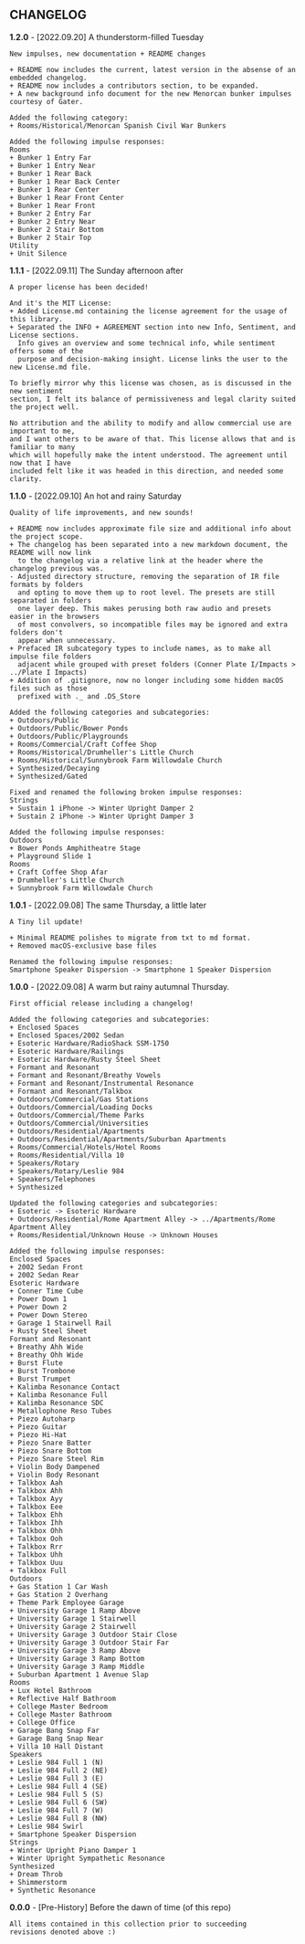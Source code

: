 ##            CHANGELOG

**1.2.0** - [2022.09.20] A thunderstorm-filled Tuesday
<br/>

	New impulses, new documentation + README changes

	+ README now includes the current, latest version in the absense of an embedded changelog.
	+ README now includes a contributors section, to be expanded.
	+ A new background info document for the new Menorcan bunker impulses courtesy of Gater.

	Added the following category:
	+ Rooms/Historical/Menorcan Spanish Civil War Bunkers

	Added the following impulse responses:
	Rooms
	+ Bunker 1 Entry Far
	+ Bunker 1 Entry Near
	+ Bunker 1 Rear Back
	+ Bunker 1 Rear Back Center
	+ Bunker 1 Rear Center
	+ Bunker 1 Rear Front Center
	+ Bunker 1 Rear Front
	+ Bunker 2 Entry Far
	+ Bunker 2 Entry Near
	+ Bunker 2 Stair Bottom
	+ Bunker 2 Stair Top
	Utility
	+ Unit Silence


**1.1.1** - [2022.09.11] The Sunday afternoon after
<br/>

	A proper license has been decided!

	And it's the MIT License:
	+ Added License.md containing the license agreement for the usage of this library.
	+ Separated the INFO + AGREEMENT section into new Info, Sentiment, and License sections.
	  Info gives an overview and some technical info, while sentiment offers some of the
	  purpose and decision-making insight. License links the user to the new License.md file.
	
	To briefly mirror why this license was chosen, as is discussed in the new sentiment
	section, I felt its balance of permissiveness and legal clarity suited the project well.

	No attribution and the ability to modify and allow commercial use are important to me,
	and I want others to be aware of that. This license allows that and is familiar to many
	which will hopefully make the intent understood. The agreement until now that I have
	included felt like it was headed in this direction, and needed some clarity.


**1.1.0** - [2022.09.10] An hot and rainy Saturday
<br/>

	Quality of life improvements, and new sounds!

	+ README now includes approximate file size and additional info about the project scope.
	+ The changelog has been separated into a new markdown document, the README will now link
	  to the changelog via a relative link at the header where the changelog previous was.
	- Adjusted directory structure, removing the separation of IR file formats by folders
	  and opting to move them up to root level. The presets are still separated in folders
	  one layer deep. This makes perusing both raw audio and presets easier in the browsers
	  of most convolvers, so incompatible files may be ignored and extra folders don't
	  appear when unnecessary.
	+ Prefaced IR subcategory types to include names, as to make all impulse file folders
	  adjacent while grouped with preset folders (Conner Plate I/Impacts > ../Plate I Impacts)
	+ Addition of .gitignore, now no longer including some hidden macOS files such as those
	  prefixed with ._ and .DS_Store

	Added the following categories and subcategories:
	+ Outdoors/Public
	+ Outdoors/Public/Bower Ponds
	+ Outdoors/Public/Playgrounds
	+ Rooms/Commercial/Craft Coffee Shop
	+ Rooms/Historical/Drumheller's Little Church
	+ Rooms/Historical/Sunnybrook Farm Willowdale Church
	+ Synthesized/Decaying
	+ Synthesized/Gated

	Fixed and renamed the following broken impulse responses:
	Strings
	+ Sustain 1 iPhone -> Winter Upright Damper 2
	+ Sustain 2 iPhone -> Winter Upright Damper 3

	Added the following impulse responses:
	Outdoors
	+ Bower Ponds Amphitheatre Stage
	+ Playground Slide 1
	Rooms
	+ Craft Coffee Shop Afar
	+ Drumheller's Little Church
	+ Sunnybrook Farm Willowdale Church


**1.0.1** - [2022.09.08] The same Thursday, a little later
<br/>

	A Tiny lil update!
	
	+ Minimal README polishes to migrate from txt to md format.
	+ Removed macOS-exclusive base files
	
	Renamed the following impulse responses:
	Smartphone Speaker Dispersion -> Smartphone 1 Speaker Dispersion
    
	
**1.0.0** - [2022.09.08] A warm but rainy autumnal Thursday.
<br/>

	First official release including a changelog!
	
	Added the following categories and subcategories:
	+ Enclosed Spaces
	+ Enclosed Spaces/2002 Sedan
	+ Esoteric Hardware/RadioShack SSM-1750
	+ Esoteric Hardware/Railings
	+ Esoteric Hardware/Rusty Steel Sheet
	+ Formant and Resonant
	+ Formant and Resonant/Breathy Vowels
	+ Formant and Resonant/Instrumental Resonance
	+ Formant and Resonant/Talkbox
	+ Outdoors/Commercial/Gas Stations
	+ Outdoors/Commercial/Loading Docks
	+ Outdoors/Commercial/Theme Parks
	+ Outdoors/Commercial/Universities
	+ Outdoors/Residential/Apartments
	+ Outdoors/Residential/Apartments/Suburban Apartments
	+ Rooms/Commercial/Hotels/Hotel Rooms
	+ Rooms/Residential/Villa 10
	+ Speakers/Rotary
	+ Speakers/Rotary/Leslie 984
	+ Speakers/Telephones
	+ Synthesized
	
	Updated the following categories and subcategories:
	+ Esoteric -> Esoteric Hardware
	+ Outdoors/Residential/Rome Apartment Alley -> ../Apartments/Rome Apartment Alley
	+ Rooms/Residential/Unknown House -> Unknown Houses
	
	Added the following impulse responses:
	Enclosed Spaces
	+ 2002 Sedan Front
	+ 2002 Sedan Rear
	Esoteric Hardware
	+ Conner Time Cube
	+ Power Down 1
	+ Power Down 2
	+ Power Down Stereo
	+ Garage 1 Stairwell Rail
	+ Rusty Steel Sheet
	Formant and Resonant
	+ Breathy Ahh Wide
	+ Breathy Ohh Wide
	+ Burst Flute
	+ Burst Trombone
	+ Burst Trumpet
	+ Kalimba Resonance Contact
	+ Kalimba Resonance Full
	+ Kalimba Resonance SDC
	+ Metallophone Reso Tubes
	+ Piezo Autoharp
	+ Piezo Guitar
	+ Piezo Hi-Hat
	+ Piezo Snare Batter
	+ Piezo Snare Bottom
	+ Piezo Snare Steel Rim
	+ Violin Body Dampened
	+ Violin Body Resonant
	+ Talkbox Aah
	+ Talkbox Ahh
	+ Talkbox Ayy
	+ Talkbox Eee
	+ Talkbox Ehh
	+ Talkbox Ihh
	+ Talkbox Ohh
	+ Talkbox Ooh
	+ Talkbox Rrr
	+ Talkbox Uhh
	+ Talkbox Uuu
	+ Talkbox Full
	Outdoors
	+ Gas Station 1 Car Wash
	+ Gas Station 2 Overhang
	+ Theme Park Employee Garage
	+ University Garage 1 Ramp Above
	+ University Garage 1 Stairwell
	+ University Garage 2 Stairwell
	+ University Garage 3 Outdoor Stair Close
	+ University Garage 3 Outdoor Stair Far
	+ University Garage 3 Ramp Above
	+ University Garage 3 Ramp Bottom
	+ University Garage 3 Ramp Middle
	+ Suburban Apartment 1 Avenue Slap
	Rooms
	+ Lux Hotel Bathroom
	+ Reflective Half Bathroom
	+ College Master Bedroom
	+ College Master Bathroom
	+ College Office
	+ Garage Bang Snap Far
	+ Garage Bang Snap Near
	+ Villa 10 Hall Distant
	Speakers
	+ Leslie 984 Full 1 (N)
	+ Leslie 984 Full 2 (NE)
	+ Leslie 984 Full 3 (E)
	+ Leslie 984 Full 4 (SE)
	+ Leslie 984 Full 5 (S)
	+ Leslie 984 Full 6 (SW)
	+ Leslie 984 Full 7 (W)
	+ Leslie 984 Full 8 (NW)
	+ Leslie 984 Swirl
	+ Smartphone Speaker Dispersion
	Strings
	+ Winter Upright Piano Damper 1
	+ Winter Upright Sympathetic Resonance
	Synthesized
	+ Dream Throb
	+ Shimmerstorm
	+ Synthetic Resonance



**0.0.0** - [Pre-History] Before the dawn of time (of this repo)
<br/>

	All items contained in this collection prior to succeeding
	revisions denoted above :)
